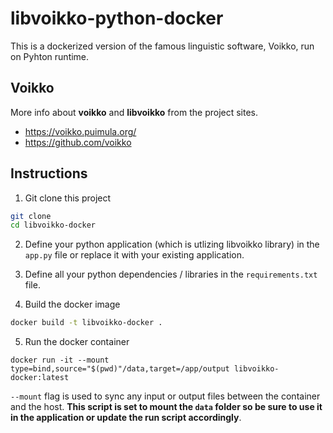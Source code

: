 # libvoikko-python-docker

This is a dockerized version of the famous linguistic software, Voikko, run on Pyhton runtime.


## Voikko
More info about **voikko** and **libvoikko** from the project sites.
- https://voikko.puimula.org/
- https://github.com/voikko

## Instructions
1. Git clone this project
```sh
git clone 
cd libvoikko-docker
```
2. Define your python application (which is utlizing libvoikko library) in the `app.py` file or replace it with your existing application. 
3. Define all your python dependencies / libraries in the `requirements.txt` file.

4. Build the docker image
```sh
docker build -t libvoikko-docker .
```
5. Run the docker container
```
docker run -it --mount type=bind,source="$(pwd)"/data,target=/app/output libvoikko-docker:latest
```
`--mount` flag is used to sync any input or output files between the container and the host. **This script is set to mount the `data` folder so be sure to use it in the application or update the run script accordingly**.